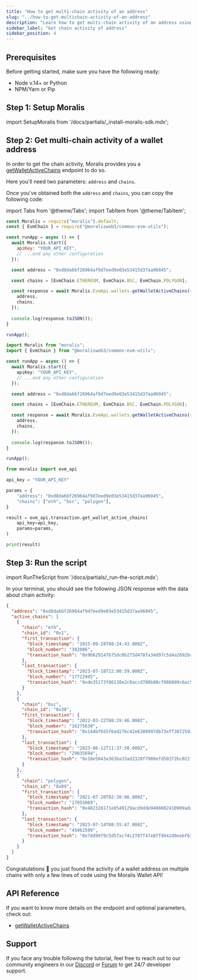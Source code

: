 ```yaml
---
title: "How to get multi-chain activity of an address"
slug: "../how-to-get-multichain-activity-of-an-address"
description: "Learn how to get multi-chain activity of an address using the Moralis Wallet API."
sidebar_label: "Get chain activity of address"
sidebar_position: 4
---
```


## Prerequisites

Before getting started, make sure you have the following ready:

- Node v.14+ or Python
- NPM/Yarn or Pip

## Step 1: Setup Moralis

import SetupMoralis from '/docs/partials/\_install-moralis-sdk.mdx';

<SetupMoralis node="moralis @moralisweb3/common-evm-utils" python="moralis" />

## Step 2: Get multi-chain activity of a wallet address

In order to get the chain activity, Moralis provides you a [getWalletActiveChains](/web3-data-api/evm/reference/wallet-api/get-chain-activity-by-wallet) endpoint to do so.

Here you'll need two parameters: `address` and `chains`.

Once you've obtained both the `address` and `chains`, you can copy the following code:

import Tabs from '@theme/Tabs';
import TabItem from '@theme/TabItem';

<Tabs groupId="programming-language">
  <TabItem value="javascript" label="index.js (JavaScript)" default>

```javascript index.js
const Moralis = require("moralis").default;
const { EvmChain } = require("@moralisweb3/common-evm-utils");

const runApp = async () => {
  await Moralis.start({
    apiKey: "YOUR_API_KEY",
    // ...and any other configuration
  });

  const address = "0xd8da6bf26964af9d7eed9e03e53415d37aa96045";

  const chains = [EvmChain.ETHEREUM, EvmChain.BSC, EvmChain.POLYGON];

  const response = await Moralis.EvmApi.wallets.getWalletActiveChains({
    address,
    chains,
  });
  
  console.log(response.toJSON());
}

runApp();
```

</TabItem>
<TabItem value="typescript" label="index.ts (TypeScript)">

```typescript index.ts
import Moralis from "moralis";
import { EvmChain } from "@moralisweb3/common-evm-utils";

const runApp = async () => {
  await Moralis.start({
    apiKey: "YOUR_API_KEY",
    // ...and any other configuration
  });

  const address = "0xd8da6bf26964af9d7eed9e03e53415d37aa96045";

  const chains = [EvmChain.ETHEREUM, EvmChain.BSC, EvmChain.POLYGON];

  const response = await Moralis.EvmApi.wallets.getWalletActiveChains({
    address,
    chains,
  });
  
  console.log(response.toJSON());
}

runApp();
```

</TabItem>
<TabItem value="python" label="index.py (Python)">

```python index.py
from moralis import evm_api

api_key = "YOUR_API_KEY"

params = {
    "address": "0xd8da6bf26964af9d7eed9e03e53415d37aa96045",
    "chains": ["eth", "bsc", "polygon"],
}

result = evm_api.transaction.get_wallet_active_chains(
    api_key=api_key,
    params=params,
)

print(result)
```

</TabItem>
</Tabs>

## Step 3: Run the script

import RunTheScript from '/docs/partials/\_run-the-script.mdx';

<RunTheScript />

In your terminal, you should see the following JSON response with the data about chain activity:

```json
{
  "address": "0xd8da6bf26964af9d7eed9e03e53415d37aa96045",
  "active_chains": [
    {
      "chain": "eth",
      "chain_id": "0x1",
      "first_transaction": {
        "block_timestamp": "2015-09-28T08:24:43.000Z",
        "block_number": "302086",
        "transaction_hash": "0x9b629147b75dc0b275d478fa34d97c5d4a26926457540b15a5ce871df36c23fd"
      },
      "last_transaction": {
        "block_timestamp": "2023-07-18T22:00:59.000Z",
        "block_number": "17722945",
        "transaction_hash": "0xde35173f86138e2c0accd780b08cf986009c6ac577d441fe49050764666493e4"
      }
    },
    {
      "chain": "bsc",
      "chain_id": "0x38",
      "first_transaction": {
        "block_timestamp": "2022-03-22T08:29:46.000Z",
        "block_number": "16275630",
        "transaction_hash": "0x144bf655f6ad276c42e6380997db73eff30725923a2c089fb7e57b3e3d07a32b"
      },
      "last_transaction": {
        "block_timestamp": "2023-06-12T11:37:50.000Z",
        "block_number": "29035694",
        "transaction_hash": "0x18e5043a363ba33ad2320f7980efd50372bc021fb1b3041e7831db9058492551"
      }
    },
    {
      "chain": "polygon",
      "chain_id": "0x89",
      "first_transaction": {
        "block_timestamp": "2021-07-20T02:38:06.000Z",
        "block_number": "17055069",
        "transaction_hash": "0x482328171e8549129acd9dde9408602410909adac2e4e46a9591592b2e0e1a24"
      },
      "last_transaction": {
        "block_timestamp": "2023-07-14T08:55:47.000Z",
        "block_number": "45062599",
        "transaction_hash": "0x7dd9979c5d57ac74c2787f47e8ff9942d0eebf6375ab5262ac48d0455b9c3de3"
      }
    }
  ]
}
```

Congratulations 🥳 you just found the activity of a wallet address on multiple chains with only a few lines of code using the Moralis Wallet API!


## API Reference

If you want to know more details on the endpoint and optional parameters, check out:

- [getWalletActiveChains](/web3-data-api/evm/reference/wallet-api/get-chain-activity-by-wallet)

## Support

If you face any trouble following the tutorial, feel free to reach out to our community engineers in our [Discord](https://moralis.io/discord) or [Forum](https://forum.moralis.io) to get 24/7 developer support.
